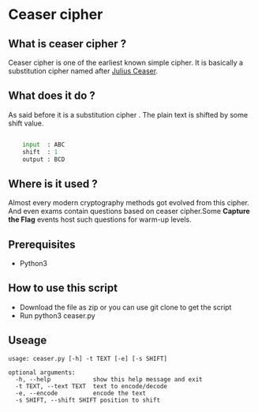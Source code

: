 # Ceaser cipher
## What is ceaser cipher ?
Ceaser cipher is one of the earliest known simple cipher. It is basically a substitution cipher named after [Julius Ceaser]("https://en.wikipedia.org/wiki/Julius_Caesar").
## What does it do ?
As said before it is a substitution cipher . The plain text is shifted by some shift value. 

```python

    input  : ABC
    shift  : 1
    output : BCD
``` 

## Where is it used ?
Almost every modern cryptography methods got evolved from this cipher.
And even exams contain questions based on ceaser cipher.Some **Capture the Flag** events host such questions for warm-up levels. 

## Prerequisites
* Python3

## How to use this script
* Download the file as zip or you can use git clone to get the script
* Run python3 ceaser.py
## Useage
```python3
usage: ceaser.py [-h] -t TEXT [-e] [-s SHIFT]

optional arguments:
  -h, --help            show this help message and exit
  -t TEXT, --text TEXT  text to encode/decode
  -e, --encode          encode the text
  -s SHIFT, --shift SHIFT position to shift

```